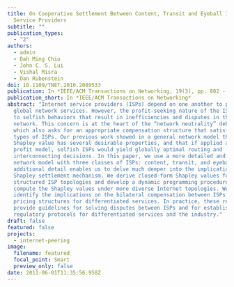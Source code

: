 ```yaml
---
title: On Cooperative Settlement Between Content, Transit and Eyeball Internet
  Service Providers
subtitle: ""
publication_types:
  - "2"
authors:
  - admin
  - Dah Ming Chiu
  - John C. S. Lui
  - Vishal Misra
  - Dan Rubenstein
doi: 10.1109/TNET.2010.2089533
publication: In *IEEE/ACM Transactions on Networking, 19(3), pp. 802 - 815, June 2011.*
publication_short: In *IEEE/ACM Transactions on Networking*
abstract: "Internet service providers (ISPs) depend on one another to provide
  global network services. However, the profit-seeking nature of the ISPs leads
  to selfish behaviors that result in inefficiencies and disputes in the
  network. This concern is at the heart of the “network neutrality” debate,
  which also asks for an appropriate compensation structure that satisfies all
  types of ISPs. Our previous work showed in a general network model that the
  Shapley value has several desirable properties, and that if applied as the
  profit model, selfish ISPs would yield globally optimal routing and
  interconnecting decisions. In this paper, we use a more detailed and realistic
  network model with three classes of ISPs: content, transit, and eyeball. This
  additional detail enables us to delve much deeper into the implications of a
  Shapley settlement mechanism. We derive closed-form Shapley values for more
  structured ISP topologies and develop a dynamic programming procedure to
  compute the Shapley values under more diverse Internet topologies. We also
  identify the implications on the bilateral compensation between ISPs and the
  pricing structures for differentiated services. In practice, these results
  provide guidelines for solving disputes between ISPs and for establishing
  regulatory protocols for differentiated services and the industry."
draft: false
featured: false
projects:
  - internet-peering
image:
  filename: featured
  focal_point: Smart
  preview_only: false
date: 2011-06-01T11:35:56.958Z
---
```

